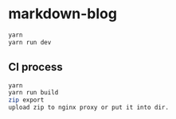 # markdown-blog

```bash
yarn
yarn run dev
```

## CI process

```bash
yarn
yarn run build
zip export
upload zip to nginx proxy or put it into dir.
```